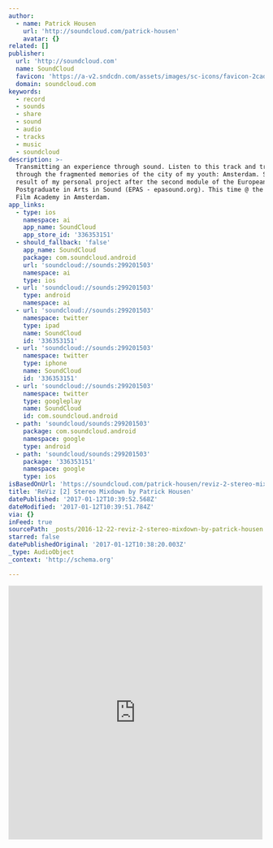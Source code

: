 ```yaml
---
author:
  - name: Patrick Housen
    url: 'http://soundcloud.com/patrick-housen'
    avatar: {}
related: []
publisher:
  url: 'http://soundcloud.com'
  name: SoundCloud
  favicon: 'https://a-v2.sndcdn.com/assets/images/sc-icons/favicon-2cadd14b.ico'
  domain: soundcloud.com
keywords:
  - record
  - sounds
  - share
  - sound
  - audio
  - tracks
  - music
  - soundcloud
description: >-
  Transmitting an experience through sound. Listen to this track and traverse
  through the fragmented memories of the city of my youth: Amsterdam. Sonorous
  result of my personal project after the second module of the European
  Postgraduate in Arts in Sound (EPAS - epasound.org). This time @ the Dutch
  Film Academy in Amsterdam.
app_links:
  - type: ios
    namespace: ai
    app_name: SoundCloud
    app_store_id: '336353151'
  - should_fallback: 'false'
    app_name: SoundCloud
    package: com.soundcloud.android
    url: 'soundcloud://sounds:299201503'
    namespace: ai
    type: ios
  - url: 'soundcloud://sounds:299201503'
    type: android
    namespace: ai
  - url: 'soundcloud://sounds:299201503'
    namespace: twitter
    type: ipad
    name: SoundCloud
    id: '336353151'
  - url: 'soundcloud://sounds:299201503'
    namespace: twitter
    type: iphone
    name: SoundCloud
    id: '336353151'
  - url: 'soundcloud://sounds:299201503'
    namespace: twitter
    type: googleplay
    name: SoundCloud
    id: com.soundcloud.android
  - path: 'soundcloud/sounds:299201503'
    package: com.soundcloud.android
    namespace: google
    type: android
  - path: 'soundcloud/sounds:299201503'
    package: '336353151'
    namespace: google
    type: ios
isBasedOnUrl: 'https://soundcloud.com/patrick-housen/reviz-2-stereo-mixdown'
title: 'ReViz [2] Stereo Mixdown by Patrick Housen'
datePublished: '2017-01-12T10:39:52.568Z'
dateModified: '2017-01-12T10:39:51.784Z'
via: {}
inFeed: true
sourcePath: _posts/2016-12-22-reviz-2-stereo-mixdown-by-patrick-housen.md
starred: false
datePublishedOriginal: '2017-01-12T10:38:20.003Z'
_type: AudioObject
_context: 'http://schema.org'

---
```

<iframe src="https://cdn.embedly.com/widgets/media.html?src=https%3A%2F%2Fw.soundcloud.com%2Fplayer%2F%3Fvisual%3Dtrue%26url%3Dhttp%253A%252F%252Fapi.soundcloud.com%252Ftracks%252F299201503%26show_artwork%3Dtrue&amp;url=https%3A%2F%2Fsoundcloud.com%2Fpatrick-housen%2Freviz-2-stereo-mixdown&amp;image=http%3A%2F%2Fi1.sndcdn.com%2Fartworks-000199735990-6qojqw-t500x500.jpg&amp;key=b7d04c9b404c499eba89ee7072e1c4f7&amp;type=text%2Fhtml&amp;schema=soundcloud" width="500" height="500" scrolling="no" frameborder="0" allowfullscreen="" style=""></iframe>